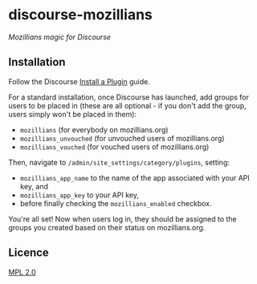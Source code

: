 # discourse-mozillians
*Mozillians magic for Discourse*

## Installation

Follow the Discourse [Install a Plugin](https://meta.discourse.org/t/install-a-plugin/19157) guide.

For a standard installation, once Discourse has launched, add groups for users to be placed in (these are all optional - if you don't add the group, users simply won't be placed in them):
- `mozillians` (for everybody on mozillians.org)
- `mozillians_unvouched` (for unvouched users of mozillians.org)
- `mozillians_vouched` (for vouched users of mozillians.org)

Then, navigate to `/admin/site_settings/category/plugins`, setting:
- `mozillians_app_name` to the name of the app associated with your API key, and
- `mozillians_app_key` to your API key,
- before finally checking the `mozillians_enabled` checkbox.

You're all set! Now when users log in, they should be assigned to the groups you created based on their status on mozillians.org.

## Licence

[MPL 2.0](https://www.mozilla.org/MPL/2.0/)
